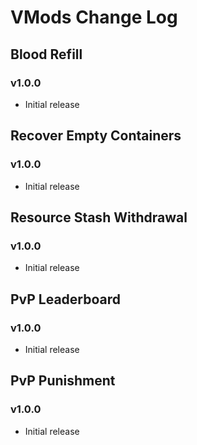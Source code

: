 # VMods Change Log

## Blood Refill
### v1.0.0
* Initial release

## Recover Empty Containers
### v1.0.0
* Initial release

## Resource Stash Withdrawal
### v1.0.0
* Initial release

## PvP Leaderboard
### v1.0.0
* Initial release

## PvP Punishment
### v1.0.0
* Initial release
